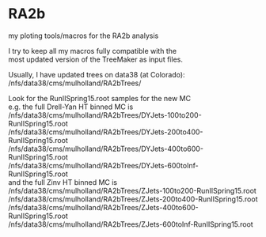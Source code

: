 # RA2b
my ploting tools/macros for the RA2b analysis

I try to keep all my macros fully compatible with the  
most updated version of the TreeMaker as input files.

Usually, I have updated trees on data38 (at Colorado):   
/nfs/data38/cms/mulholland/RA2bTrees/

Look for the RunIISpring15.root samples for the new MC  
e.g. the full Drell-Yan HT binned MC is   
/nfs/data38/cms/mulholland/RA2bTrees/DYJets-100to200-RunIISpring15.root   
/nfs/data38/cms/mulholland/RA2bTrees/DYJets-200to400-RunIISpring15.root   
/nfs/data38/cms/mulholland/RA2bTrees/DYJets-400to600-RunIISpring15.root   
/nfs/data38/cms/mulholland/RA2bTrees/DYJets-600toInf-RunIISpring15.root   
and the full Zinv HT binned MC is   
/nfs/data38/cms/mulholland/RA2bTrees/ZJets-100to200-RunIISpring15.root   
/nfs/data38/cms/mulholland/RA2bTrees/ZJets-200to400-RunIISpring15.root   
/nfs/data38/cms/mulholland/RA2bTrees/ZJets-400to600-RunIISpring15.root   
/nfs/data38/cms/mulholland/RA2bTrees/ZJets-600toInf-RunIISpring15.root   
